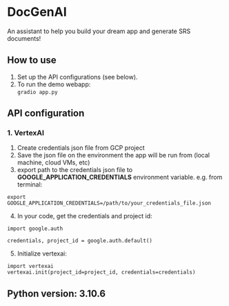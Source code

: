 # DocGenAI
An assistant to help you build your dream app and generate SRS documents!
## How to use
1. Set up the API configurations (see below). 
2. To run the demo webapp:<br>
`gradio app.py`

## API configuration
### 1. VertexAI
1. Create credentials json file from GCP project
2. Save the json file on the environment the app will be run from (local machine, cloud VMs, etc)
3. export path to the credentials json file to **GOOGLE_APPLICATION_CREDENTIALS** environment variable. e.g. from terminal:
```
export GOOGLE_APPLICATION_CREDENTIALS=/path/to/your_credentials_file.json
```
4. In your code, get the credentials and project id:
```
import google.auth

credentials, project_id = google.auth.default()
```
5. Initialize vertexai:
```
import vertexai
vertexai.init(project_id=project_id, credentials=credentials)
```

## Python version: 3.10.6
